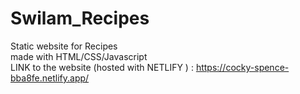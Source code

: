 # Swilam_Recipes
Static website for Recipes <br>
made with HTML/CSS/Javascript <br>
LINK to the website (hosted with NETLIFY ) : https://cocky-spence-bba8fe.netlify.app/
